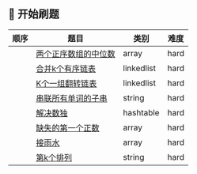 ## 🚩 开始刷题
| 顺序 | 题目                                                         | 类别       | 难度   |
| ---- | ------------------------------------------------------------ | ---------- | ------ |
|      | [两个正序数组的中位数](hardMedian-of-two-sorted-arrays) | array      | hard   |
|       |[合并k个有序链表](hard/mergeKLinkedlist)|linkedlist| hard|
|       |[K个一组翻转链表](hard/reverseKList)|linkedlist|hard|
|       |[串联所有单词的子串](hard/subStringWithAllWords)|string|hard|
|       |[解决数独](hard/solveSudoku)|hashtable|hard|
|       |[缺失的第一个正数](hard/findMissNum)|array|hard|
|       |[接雨水](hard/trap)|array|hard|
|       |[第k个排列](hard/getPermutation)|string|hard|
